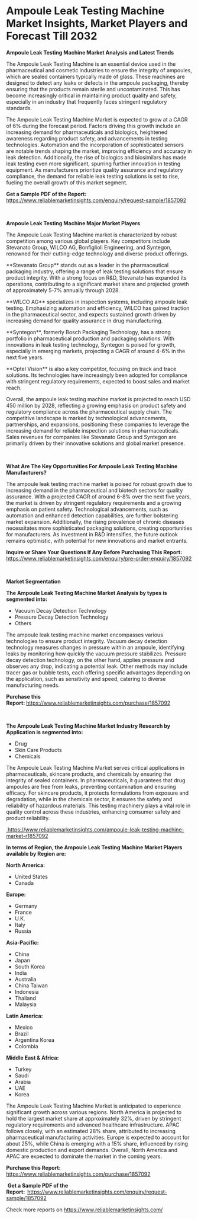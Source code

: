 <p><h1>Ampoule Leak Testing Machine Market Insights, Market Players and Forecast Till 2032</h1></p><p><strong>Ampoule Leak Testing Machine Market Analysis and Latest Trends</strong></p>
<p><p>The Ampoule Leak Testing Machine is an essential device used in the pharmaceutical and cosmetic industries to ensure the integrity of ampoules, which are sealed containers typically made of glass. These machines are designed to detect any leaks or defects in the ampoule packaging, thereby ensuring that the products remain sterile and uncontaminated. This has become increasingly critical in maintaining product quality and safety, especially in an industry that frequently faces stringent regulatory standards.</p><p>The Ampoule Leak Testing Machine Market is expected to grow at a CAGR of 6% during the forecast period. Factors driving this growth include an increasing demand for pharmaceuticals and biologics, heightened awareness regarding product safety, and advancements in testing technologies. Automation and the incorporation of sophisticated sensors are notable trends shaping the market, improving efficiency and accuracy in leak detection. Additionally, the rise of biologics and biosimilars has made leak testing even more significant, spurring further innovation in testing equipment. As manufacturers prioritize quality assurance and regulatory compliance, the demand for reliable leak testing solutions is set to rise, fueling the overall growth of this market segment.</p></p>
<p><strong>Get a Sample PDF of the Report:&nbsp;</strong> <a href="https://www.reliablemarketinsights.com/enquiry/request-sample/1857092?utm_campaign=1994&utm_medium=2&utm_source=Github&utm_content=ia&utm_term=19022025&utm_id=ampoule-leak-testing-machine">https://www.reliablemarketinsights.com/enquiry/request-sample/1857092</a></p>
<p>&nbsp;</p>
<p><strong>Ampoule Leak Testing Machine Major Market Players</strong></p>
<p><p>The Ampoule Leak Testing Machine market is characterized by robust competition among various global players. Key competitors include Stevanato Group, WILCO AG, Bonfiglioli Engineering, and Syntegon, renowned for their cutting-edge technology and diverse product offerings. </p><p>**Stevanato Group** stands out as a leader in the pharmaceutical packaging industry, offering a range of leak testing solutions that ensure product integrity. With a strong focus on R&D, Stevanato has expanded its operations, contributing to a significant market share and projected growth of approximately 5-7% annually through 2028.</p><p>**WILCO AG** specializes in inspection systems, including ampoule leak testing. Emphasizing automation and efficiency, WILCO has gained traction in the pharmaceutical sector, and expects sustained growth driven by increasing demand for quality assurance in drug manufacturing.</p><p>**Syntegon**, formerly Bosch Packaging Technology, has a strong portfolio in pharmaceutical production and packaging solutions. With innovations in leak testing technology, Syntegon is poised for growth, especially in emerging markets, projecting a CAGR of around 4-6% in the next five years.</p><p>**Optel Vision** is also a key competitor, focusing on track and trace solutions. Its technologies have increasingly been adopted for compliance with stringent regulatory requirements, expected to boost sales and market reach.</p><p>Overall, the ampoule leak testing machine market is projected to reach USD 450 million by 2028, reflecting a growing emphasis on product safety and regulatory compliance across the pharmaceutical supply chain. The competitive landscape is marked by technological advancements, partnerships, and expansions, positioning these companies to leverage the increasing demand for reliable inspection solutions in pharmaceuticals. Sales revenues for companies like Stevanato Group and Syntegon are primarily driven by their innovative solutions and global market presence.</p></p>
<p>&nbsp;</p>
<p><strong>What Are The Key Opportunities For Ampoule Leak Testing Machine Manufacturers?</strong></p>
<p><p>The ampoule leak testing machine market is poised for robust growth due to increasing demand in the pharmaceutical and biotech sectors for quality assurance. With a projected CAGR of around 6-8% over the next five years, the market is driven by stringent regulatory requirements and a growing emphasis on patient safety. Technological advancements, such as automation and enhanced detection capabilities, are further bolstering market expansion. Additionally, the rising prevalence of chronic diseases necessitates more sophisticated packaging solutions, creating opportunities for manufacturers. As investment in R&D intensifies, the future outlook remains optimistic, with potential for new innovations and market entrants.</p></p>
<p><strong>Inquire or Share Your Questions If Any Before Purchasing This Report:</strong> <a href="https://www.reliablemarketinsights.com/enquiry/pre-order-enquiry/1857092?utm_campaign=1994&utm_medium=2&utm_source=Github&utm_content=ia&utm_term=19022025&utm_id=ampoule-leak-testing-machine">https://www.reliablemarketinsights.com/enquiry/pre-order-enquiry/1857092</a></p>
<p>&nbsp;</p>
<p><strong>Market Segmentation</strong></p>
<p><strong>The Ampoule Leak Testing Machine Market Analysis by types is segmented into:</strong></p>
<p><ul><li>Vacuum Decay Detection Technology</li><li>Pressure Decay Detection Technology</li><li>Others</li></ul></p>
<p><p>The ampoule leak testing machine market encompasses various technologies to ensure product integrity. Vacuum decay detection technology measures changes in pressure within an ampoule, identifying leaks by monitoring how quickly the vacuum pressure stabilizes. Pressure decay detection technology, on the other hand, applies pressure and observes any drop, indicating a potential leak. Other methods may include tracer gas or bubble tests, each offering specific advantages depending on the application, such as sensitivity and speed, catering to diverse manufacturing needs.</p></p>
<p><strong>Purchase this Report:&nbsp;</strong><a href="https://www.reliablemarketinsights.com/purchase/1857092?utm_campaign=1994&utm_medium=2&utm_source=Github&utm_content=ia&utm_term=19022025&utm_id=ampoule-leak-testing-machine">https://www.reliablemarketinsights.com/purchase/1857092</a></p>
<p>&nbsp;</p>
<p><strong>The Ampoule Leak Testing Machine Market Industry Research by Application is segmented into:</strong></p>
<p><ul><li>Drug</li><li>Skin Care Products</li><li>Chemicals</li></ul></p>
<p><p>The Ampoule Leak Testing Machine Market serves critical applications in pharmaceuticals, skincare products, and chemicals by ensuring the integrity of sealed containers. In pharmaceuticals, it guarantees that drug ampoules are free from leaks, preventing contamination and ensuring efficacy. For skincare products, it protects formulations from exposure and degradation, while in the chemicals sector, it ensures the safety and reliability of hazardous materials. This testing machinery plays a vital role in quality control across these industries, enhancing consumer safety and product reliability.</p></p>
<p><a href="https://www.reliablemarketinsights.com/ampoule-leak-testing-machine-market-r1857092?utm_campaign=1994&utm_medium=2&utm_source=Github&utm_content=ia&utm_term=19022025&utm_id=ampoule-leak-testing-machine">&nbsp;https://www.reliablemarketinsights.com/ampoule-leak-testing-machine-market-r1857092</a></p>
<p><strong>In terms of Region, the Ampoule Leak Testing Machine Market Players available by Region are:</strong></p>
<p>
    <p> <strong> North America: </strong>
        <ul>
            <li>United States</li>
            <li>Canada</li>
        </ul>
        </p> 
    <p> <strong> Europe: </strong>
        <ul>
            <li>Germany</li>
            <li>France</li>
            <li>U.K.</li>
            <li>Italy</li>
            <li>Russia</li>
        </ul>
        </p> 
    <p> <strong> Asia-Pacific: </strong>
        <ul>
            <li>China</li>
            <li>Japan</li>
            <li>South Korea</li>
            <li>India</li>
            <li>Australia</li>
            <li>China Taiwan</li>
            <li>Indonesia</li>
            <li>Thailand</li>
            <li>Malaysia</li>
        </ul>
        </p> 
    <p> <strong> Latin America: </strong>
        <ul>
            <li>Mexico</li>
            <li>Brazil</li>
            <li>Argentina Korea</li>
            <li>Colombia</li>
        </ul>
        </p> 
    <p> <strong> Middle East & Africa: </strong>
        <ul>
            <li>Turkey</li>
            <li>Saudi</li>
            <li>Arabia</li>
            <li>UAE</li>
            <li>Korea</li>
        </ul>
    </p>
    </p>
<p><p>The Ampoule Leak Testing Machine Market is anticipated to experience significant growth across various regions. North America is projected to hold the largest market share at approximately 32%, driven by stringent regulatory requirements and advanced healthcare infrastructure. APAC follows closely, with an estimated 28% share, attributed to increasing pharmaceutical manufacturing activities. Europe is expected to account for about 25%, while China is emerging with a 15% share, influenced by rising domestic production and export demands. Overall, North America and APAC are expected to dominate the market in the coming years.</p></p>
<p><strong>Purchase this Report: </strong><a href="https://www.reliablemarketinsights.com/purchase/1857092?utm_campaign=1994&utm_medium=2&utm_source=Github&utm_content=ia&utm_term=19022025&utm_id=ampoule-leak-testing-machine">https://www.reliablemarketinsights.com/purchase/1857092</a></p>
<p>&nbsp;<strong>Get a Sample PDF of the Report:&nbsp;&nbsp;</strong><a href="https://www.reliablemarketinsights.com/enquiry/request-sample/1857092?utm_campaign=1994&utm_medium=2&utm_source=Github&utm_content=ia&utm_term=19022025&utm_id=ampoule-leak-testing-machine">https://www.reliablemarketinsights.com/enquiry/request-sample/1857092</a></p>
<p><strong></strong></p>
<p>Check more reports on <a href="https://www.reliablemarketinsights.com/?utm_campaign=1994&utm_medium=2&utm_source=Github&utm_content=ia&utm_term=19022025&utm_id=ampoule-leak-testing-machine">https://www.reliablemarketinsights.com/</a></p>